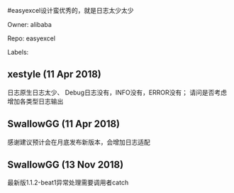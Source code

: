 #easyexcel设计蛮优秀的，就是日志太少太少

Owner: alibaba

Repo: easyexcel

Labels: 

## xestyle (11 Apr 2018)

日志原生日志太少、
Debug日志没有，INFO没有，ERROR没有；
请问是否考虑 增加各类型日志输出

## SwallowGG (11 Apr 2018)

感谢建议预计会在月底发布新版本，会增加日志适配

## SwallowGG (13 Nov 2018)

最新版1.1.2-beat1异常处理需要调用者catch

